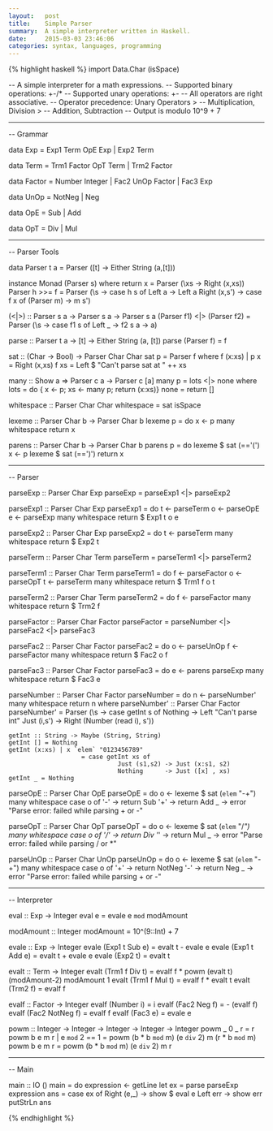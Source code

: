 ```yaml
---
layout:   post
title:    Simple Parser
summary:  A simple interpreter written in Haskell.
date:     2015-03-03 23:46:06
categories: syntax, languages, programming
---
```


{% highlight haskell %}
import Data.Char (isSpace)

-- A simple interpreter for a math expressions.
-- Supported binary operations: +-/*
-- Supported unary operations: +-
-- All operators are right associative.
-- Operator precedence: Unary Operators > 
--                      Multiplication, Division > 
--                      Addition, Subtraction
-- Output is modulo 10^9 + 7

--------------------------------------------------------------------------------
--  Grammar

data Exp = 
    Exp1 Term OpE Exp
  | Exp2 Term

data Term = 
    Trm1 Factor OpT Term
  | Trm2 Factor

data Factor = 
    Number Integer
  | Fac2 UnOp Factor
  | Fac3 Exp

data UnOp = 
    NotNeg 
  | Neg

data OpE = 
    Sub
  | Add

data OpT = 
    Div 
  | Mul


--------------------------------------------------------------------------------
--  Parser Tools

data Parser t a = Parser ([t] -> Either String (a,[t]))

instance Monad (Parser s) where
    return x = Parser (\xs -> Right (x,xs))
    Parser h >>= f = Parser (\s -> case h s of
                                    Left a -> Left a
                                    Right (x,s') -> case f x of
                                                     (Parser m) -> m s')

(<|>)                      :: Parser s a -> Parser s a -> Parser s a
(Parser f1) <|> (Parser f2) =  Parser (\s -> case f1 s of
                                            Left _ -> f2 s
                                            a -> a)

parse           :: Parser t a -> [t] -> Either String (a, [t])
parse (Parser f) = f

sat  :: (Char -> Bool) -> Parser Char Char
sat p = Parser f
  where f (x:xs) | p x = Right (x,xs)
        f xs = Left $ "Can't parse sat at " ++ xs

many  :: Show a => Parser c a -> Parser c [a]
many p = lots <|> none
  where lots = do { x <- p; xs <- many p; return (x:xs)}
        none = return []

whitespace :: Parser Char Char
whitespace  = sat isSpace

lexeme  :: Parser Char b -> Parser Char b
lexeme p = do 
    x <- p 
    many whitespace
    return x

parens  :: Parser Char b -> Parser Char b
parens p = do 
    lexeme $ sat (=='(')
    x <- p 
    lexeme $ sat (==')')
    return x


--------------------------------------------------------------------------------
--  Parser

parseExp :: Parser Char Exp
parseExp = parseExp1 
       <|> parseExp2

parseExp1 :: Parser Char Exp
parseExp1  = do
    t <- parseTerm
    o <- parseOpE
    e <- parseExp
    many whitespace
    return $ Exp1 t o e

parseExp2 :: Parser Char Exp
parseExp2  = do 
    t <- parseTerm
    many whitespace
    return $ Exp2 t

parseTerm :: Parser Char Term
parseTerm  = parseTerm1 
        <|> parseTerm2

parseTerm1 :: Parser Char Term
parseTerm1  = do
    f <- parseFactor
    o <- parseOpT
    t <- parseTerm
    many whitespace
    return $ Trm1 f o t

parseTerm2 :: Parser Char Term
parseTerm2  = do
    f <- parseFactor
    many whitespace
    return $ Trm2 f

parseFactor :: Parser Char Factor
parseFactor  = parseNumber 
           <|> parseFac2 
           <|> parseFac3

parseFac2 :: Parser Char Factor
parseFac2  = do
    o <- parseUnOp
    f <- parseFactor
    many whitespace
    return $ Fac2 o f

parseFac3 :: Parser Char Factor
parseFac3  = do
    e <- parens parseExp
    many whitespace
    return $ Fac3 e

parseNumber :: Parser Char Factor
parseNumber  = do
    n <- parseNumber'
    many whitespace
    return n
  where
    parseNumber' :: Parser Char Factor
    parseNumber'  = Parser (\s -> case getInt s of
                                Nothing -> Left "Can't parse int"
                                Just (i,s') -> Right (Number (read i), s'))

    getInt :: String -> Maybe (String, String)
    getInt [] = Nothing
    getInt (x:xs) | x `elem` "0123456789" 
                        = case getInt xs of
                                  Just (s1,s2) -> Just (x:s1, s2)
                                  Nothing      -> Just ([x] , xs)
    getInt _ = Nothing

parseOpE :: Parser Char OpE
parseOpE  = do
    o <- lexeme $ sat (`elem` "-+")
    many whitespace
    case o of
      '-' -> return Sub
      '+' -> return Add
      _   -> error "Parse error: failed while parsing + or -"
        
parseOpT :: Parser Char OpT
parseOpT  = do
    o <- lexeme $ sat (`elem` "/*")
    many whitespace
    case o of
      '/' -> return Div
      '*' -> return Mul
      _   -> error "Parse error: failed while parsing / or *"
        
parseUnOp :: Parser Char UnOp
parseUnOp  = do
    o <- lexeme $ sat (`elem` "-+")
    many whitespace
    case o of
      '+' -> return NotNeg
      '-' -> return Neg
      _   -> error "Parse error: failed while parsing + or -"


--------------------------------------------------------------------------------
--  Interpreter

eval  :: Exp -> Integer
eval e = evale e `mod` modAmount

modAmount :: Integer
modAmount  = 10^(9::Int) + 7

evale               :: Exp -> Integer
evale (Exp1 t Sub e) = evalt t - evale e
evale (Exp1 t Add e) = evalt t + evale e 
evale (Exp2 t)       = evalt t

evalt               :: Term -> Integer
evalt (Trm1 f Div t) = evalf f * powm (evalt t) (modAmount-2) modAmount 1
evalt (Trm1 f Mul t) = evalf f * evalt t
evalt (Trm2 f)       = evalf f

evalf                :: Factor -> Integer
evalf (Number i)      = i
evalf (Fac2 Neg f)    = - (evalf f)
evalf (Fac2 NotNeg f) = evalf f
evalf (Fac3 e)        = evale e

powm                  :: Integer -> Integer -> Integer -> Integer -> Integer
powm _ 0 _ r           = r
powm b e m r 
      | e `mod` 2 == 1 = powm (b * b `mod` m) (e `div` 2) m (r * b `mod` m)
powm b e m r           = powm (b * b `mod` m) (e `div` 2) m r


--------------------------------------------------------------------------------
--  Main

main :: IO ()
main = do
    expression <- getLine
    let ex = parse parseExp expression
        ans = case ex of
            Right (e,_) -> show $ eval e
            Left err -> show err
    putStrLn ans

{% endhighlight %}
